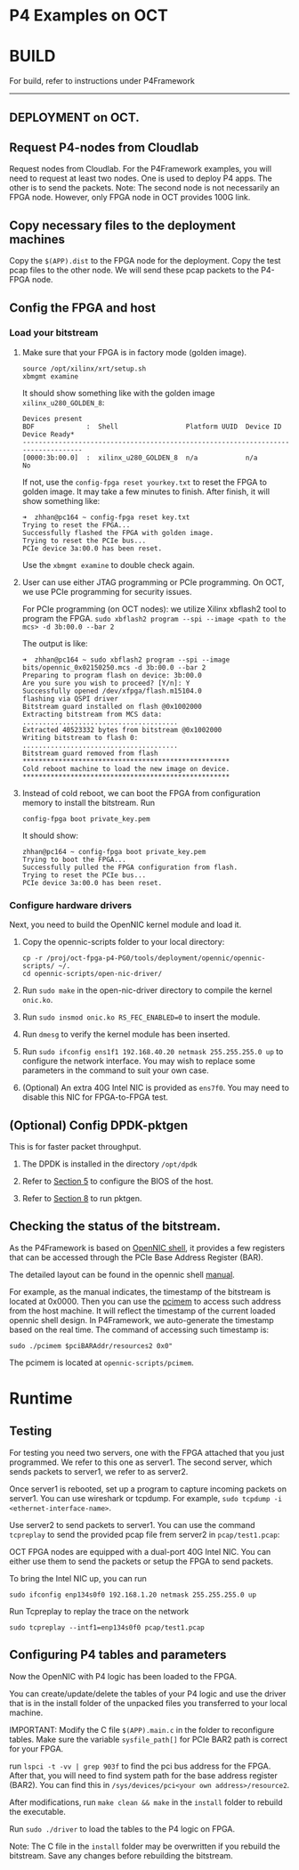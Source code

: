 # P4 Examples on OCT
# BUILD
For build, refer to instructions under P4Framework

-------------------------------------------------------------
## DEPLOYMENT on OCT.  

## Request P4-nodes from Cloudlab
Request nodes from Cloudlab. For the P4Framework examples, you will need to request at least two nodes. One is used to deploy P4 apps. The other is to send the packets. Note: The second node is not necessarily an FPGA node. However, only FPGA node in OCT provides 100G link.

## Copy necessary files to the deployment machines
Copy the `$(APP).dist` to the FPGA node for the deployment. Copy the test pcap files to the other node. We will send these pcap packets to the P4-FPGA node.


## Config the FPGA and host
### Load your bitstream
1. Make sure that your FPGA is in factory mode (golden image). 
    ```
    source /opt/xilinx/xrt/setup.sh
    xbmgmt examine
    ```
    It should show something like with the golden image `xilinx_u280_GOLDEN_8`: 
    ```
    Devices present
    BDF             :  Shell                 Platform UUID  Device ID  Device Ready*
    ----------------------------------------------------------------------------------
    [0000:3b:00.0]  :  xilinx_u280_GOLDEN_8  n/a            n/a        No
    ```
    
    If not, use the `config-fpga reset yourkey.txt` to reset the FPGA to golden image. It may take a few minutes to finish. After finish, it will show something like: 
    ```
    ➜  zhhan@pc164 ~ config-fpga reset key.txt
    Trying to reset the FPGA...
    Successfully flashed the FPGA with golden image.
    Trying to reset the PCIe bus...
    PCIe device 3a:00.0 has been reset.
    ```
    Use the `xbmgmt examine` to double check again. 
    
1. User can use either JTAG programming or PCIe programming. On OCT, we use PCIe programming for security issues.

    For PCIe programming (on OCT nodes): we utilize Xilinx xbflash2 tool to program the FPGA. 
    `sudo xbflash2 program --spi --image <path to the mcs> -d 3b:00.0 --bar 2`

    The output is like: 
    ```
    ➜  zhhan@pc164 ~ sudo xbflash2 program --spi --image bits/opennic_0x02150250.mcs -d 3b:00.0 --bar 2
    Preparing to program flash on device: 3b:00.0
    Are you sure you wish to proceed? [Y/n]: Y
    Successfully opened /dev/xfpga/flash.m15104.0
    flashing via QSPI driver
    Bitstream guard installed on flash @0x1002000
    Extracting bitstream from MCS data:
    .......................................
    Extracted 40523332 bytes from bitstream @0x1002000
    Writing bitstream to flash 0:
    .......................................
    Bitstream guard removed from flash
    ****************************************************
    Cold reboot machine to load the new image on device.
    ****************************************************
    ```

1. Instead of cold reboot, we can boot the FPGA from configuration memory to install the bitstream. Run 
   ```
   config-fpga boot private_key.pem
   ```
   It should show:
   ```
   zhhan@pc164 ~ config-fpga boot private_key.pem
   Trying to boot the FPGA...
   Successfully pulled the FPGA configuration from flash.
   Trying to reset the PCIe bus...
   PCIe device 3a:00.0 has been reset.
   ```

### Configure hardware drivers
Next,  you need to build the OpenNIC kernel module and load it.

1. Copy the opennic-scripts folder to your local directory:

    ```
    cp -r /proj/oct-fpga-p4-PG0/tools/deployment/opennic/opennic-scripts/ ~/.
    cd opennic-scripts/open-nic-driver/
    ```
1. Run `sudo make` in the open-nic-driver directory to compile the kernel `onic.ko`.

1. Run `sudo insmod onic.ko RS_FEC_ENABLED=0` to insert the module.

1. Run `dmesg` to verify the kernel module has been inserted.

1. Run `sudo ifconfig ens1f1 192.168.40.20 netmask 255.255.255.0 up` to configure the network interface. You may wish to replace some parameters in the command to suit your own case. 

1. (Optional) An extra 40G Intel NIC is provided as `ens7f0`. You may need to disable this NIC for FPGA-to-FPGA test.

## (Optional) Config DPDK-pktgen

This is for faster packet throughput. 

1. The DPDK is installed in the directory `/opt/dpdk`

1. Refer to [Section 5](https://github.com/Xilinx/open-nic-dpdk) to configure the BIOS of the host. 

1. Refer to [Section 8](https://github.com/Xilinx/open-nic-dpdk) to run pktgen. 

## Checking the status of the bitstream.

As the P4Framework is based on [OpenNIC shell](https://github.com/Xilinx/open-nic), it provides a few registers that can be accessed through the PCIe Base Address Register (BAR). 

The detailed layout can be found in the opennic shell [manual](https://github.com/Xilinx/open-nic/blob/main/OpenNIC_manual.pdf). 

For example, as the manual indicates, the timestamp of the bitstream is located at 0x0000. Then you can use the [pcimem](https://github.com/billfarrow/pcimem) to access such address from the host machine. It will reflect the timestamp of the current loaded opennic shell design. In P4Framework, we auto-generate the timestamp based on the real time. The command of accessing such timestamp is:

```
sudo ./pcimem $pciBARAddr/resources2 0x0" 
``` 

The pcimem is located at `opennic-scripts/pcimem`.




# Runtime 
## Testing

For testing you need two servers, one with the FPGA attached that you just programmed.  We refer to this one as server1.  The second server, which sends packets to server1, we refer to as server2.

Once server1 is rebooted, set up a program to capture incoming packets on server1.  You can use wireshark or tcpdump.  For example,  `sudo tcpdump -i <ethernet-interface-name>`.


Use server2 to send packets to server1. You can use the command `tcpreplay` to send the provided pcap file frem server2 in `pcap/test1.pcap`: 

OCT FPGA nodes are equipped with a dual-port 40G Intel NIC. You can either use them to send the packets or setup the FPGA to send packets. 

To bring the Intel NIC up, you can run 
```
sudo ifconfig enp134s0f0 192.168.1.20 netmask 255.255.255.0 up
```

Run Tcpreplay to replay the trace on the network

```
sudo tcpreplay --intf1=enp134s0f0 pcap/test1.pcap
```
 

## Configuring P4 tables and parameters

Now the OpenNIC with P4 logic has been loaded to the FPGA. 

You can create/update/delete the tables of your P4 logic and use the driver that is in the install folder of the unpacked files you transferred to your local machine. 

IMPORTANT: Modify the C file `$(APP).main.c` in the folder to reconfigure tables. Make sure the variable `sysfile_path[]` for PCIe BAR2 path is correct for your FPGA.

run `lspci -t -vv | grep 903f` to find the pci bus address for the FPGA. After that, you will need to find system path for the base address register (BAR2). You can find this in `/sys/devices/pci<your own address>/resource2`.

After modifications, run `make clean && make` in the `install` folder to rebuild the executable. 

Run `sudo ./driver` to load the tables to the P4 logic on FPGA.

Note: The C file in the `install` folder may be overwritten if you rebuild the bitstream.  Save any changes before rebuilding the bitstream.
